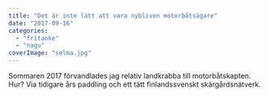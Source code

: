 ```yaml
---
title: "Det är inte lätt att vara nybliven motorbåtsägare"
date: "2017-09-16"
categories: 
  - "fritanke"
  - "nagu"
coverImage: "selma.jpg"
---
```


Sommaren 2017 förvandlades jag relativ landkrabba till motorbåtskapten. Hur? Via tidigare års paddling och ett tätt finlandssvenskt skärgårdsnätverk.
